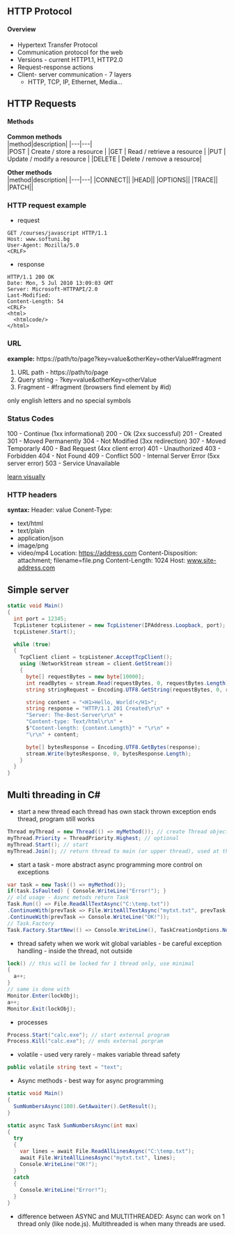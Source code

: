 ## HTTP Protocol
#### Overview
- Hypertext Transfer Protocol
- Communication protocol for the web
- Versions - current HTTP1.1, HTTP2.0
- Request-response actions
- Client- server communication - 7 layers
  - HTTP, TCP, IP, Ethernet, Media...
## HTTP Requests
#### Methods
**Common methods**    
|method|description|
|---|---|  
|POST | Create / store a resource  |
|GET | Read / retrieve a resource  |
|PUT | Update / modify a resource  |
|DELETE | Delete / remove a resource|  

**Other methods**  
|method|description|
|---|---| 
|CONNECT||
|HEAD||
|OPTIONS||
|TRACE||
|PATCH||
### HTTP request example
- request
```
GET /courses/javascript HTTP/1.1
Host: www.softuni.bg
User-Agent: Mozilla/5.0
<CRLF>
```
- response
```
HTTP/1.1 200 OK
Date: Mon, 5 Jul 2010 13:09:03 GMT
Server: Microsoft-HTTPAPI/2.0
Last-Modified: 
Content-Length: 54
<CRLF>
<html>
  <htmlcode/>
</html>
```
### URL
**example:**
https://path/to/page?key=value&otherKey=otherValue#fragment

1. URL path - https://path/to/page  
2. Query string - ?key=value&otherKey=otherValue  
3. Fragment - #fragment (browsers find element by #id)

only english letters and no special symbols

### Status Codes
100 - Continue (1xx informational)
200 - Ok (2xx successful)
201 - Created
301 - Moved Permanently
304 - Not Modified (3xx redirection)
307 - Moved Temporarly
400 - Bad Request (4xx client error)
401 - Unauthorized
403 - Forbidden
404 - Not Found 
409 - Conflict
500 - Internal Server Error (5xx server error)
503 - Service Unavailable

[learn visually](https://http.cat/)

### HTTP headers
**syntax:** Header: value
Conent-Type: 
- text/html
- text/plain
- application/json
- image/png
- video/mp4
Location: https://address.com 
Content-Disposition: attachment; filename=file.png
Content-Length: 1024
Host: www.site-address.com

## Simple server
```c#
static void Main()
{
  int port = 12345;
  TcpListener tcpListener = new TcpListener(IPAddress.Loopback, port);
  tcpListener.Start();

  while (true)
  {
    TcpClient client = tcpListener.AcceptTcpClient();
    using (NetworkStream stream = client.GetStream())
    {
      byte[] requestBytes = new byte[10000];
      int readBytes = stream.Read(requestBytes, 0, requestBytes.Length);
      string stringRequest = Encoding.UTF8.GetString(requestBytes, 0, readBytes);

      string content = "<H1>Hello, World!</H1>";
      string response = "HTTP/1.1 201 Created\r\n" +
      "Server: The-Best-Server\r\n" +
      "Content-type: Text/html\r\n" +
      $"Content-length: {content.Length}" + "\r\n" +
      "\r\n" + content;

      byte[] bytesResponse = Encoding.UTF8.GetBytes(response);
      stream.Write(bytesResponse, 0, bytesResponse.Length);
    }
  }
}
```
## Multi threading in C#
- start a new thread
each thread has own stack
thrown exception ends thread, program still works

```c#
Thread myThread = new Thread(() => myMethod()); // create Thread object (not started)
myThread.Priority = ThreadPriority.Highest; // optional
myThread.Start(); // start
myThread.Join(); // return thread to main (or upper thread), used at the end of program
```

- start a task - more abstract async programming
more control on exceptions
```c#
var task = new Task(() => myMethod());
if(task.IsFaulted) { Console.WriteLine("Error!"); }
// old usage - Async metods return Task
Task.Run(() => File.ReadAllTextAsync("C:\temp.txt"))
.ContinueWith(prevTask => File.WriteAllTextAsync("mytxt.txt", prevTask.Result))
.ContinueWith(prevTask => Console.WriteLine("OK!"));
// Task.Factory
Task.Factory.StartNew(() => Console.WriteLine(), TaskCreationOptions.None);
```

- thread safety
when we work wit global variables - be careful
exception handling - inside the thread, not outside
```c#
lock() // this will be locked for 1 thread only, use minimal
{
  a++;
}
// same is done with
Monitor.Enter(lockObj);
a++;
Monitor.Exit(lockObj);
```

- processes
```C#
Process.Start("calc.exe"); // start external program
Process.Kill("calc.exe"); // ends external porgram
```

- volatile - used very rarely - makes variable thread safety
```c#
public volatile string text = "text";
```

- Async methods - best way for async programming
```c#
static void Main()
{
  SumNumbersAsync(100).GetAwaiter().GetResult();
}

static async Task SumNumbersAsync(int max)
{
  try
  {
    var lines = await File.ReadAllLinesAsync("C:\temp.txt");
    await File.WriteAllLinesAsync("mytxt.txt", lines);
    Console.WriteLine("OK!");
  }
  catch
  {
    Console.WriteLine("Error!");
  }
}
```
- difference between ASYNC and MULTITHREADED:
Async can work on 1 thread only (like node.js).
Multithreaded is when many threads are used.